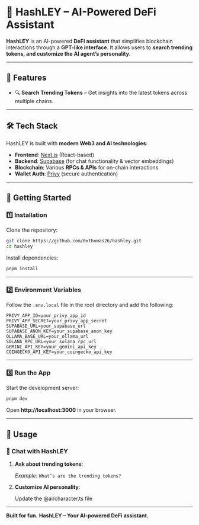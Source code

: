 # 📌 HashLEY – AI-Powered DeFi Assistant

**HashLEY** is an AI-powered **DeFi assistant** that simplifies blockchain interactions through a **GPT-like interface**. It allows users to **search trending tokens, and customize the AI agent’s personality**.

---

## 🌟 Features

- 🔍 **Search Trending Tokens** – Get insights into the latest tokens across multiple chains.

---

## 🛠️ Tech Stack

HashLEY is built with **modern Web3 and AI technologies**:

- **Frontend**: [Next.js](https://nextjs.org/) (React-based)
- **Backend**: [Supabase](https://supabase.com/) (for chat functionality & vector embeddings)
- **Blockchain**: Various **RPCs & APIs** for on-chain interactions
- **Wallet Auth**: [Privy](https://privy.io/) (secure authentication)

---

## 🚀 Getting Started

### 1️⃣ Installation

Clone the repository:

```sh
git clone https://github.com/0xthomas26/hashley.git
cd hashley
```

Install dependencies:

```sh
pnpm install
```

---

### 2️⃣ Environment Variables

Follow the `.env.local` file in the root directory and add the following:

```env
PRIVY_APP_ID=your_privy_app_id
PRIVY_APP_SECRET=your_privy_app_secret
SUPABASE_URL=your_supabase_url
SUPABASE_ANON_KEY=your_supabase_anon_key
OLLAMA_BASE_URL=your_ollama_url
SOLANA_RPC_URL=your_solana_rpc_url
GEMINI_API_KEY=your_gemini_api_key
COINGECKO_API_KEY=your_coingecko_api_key
```

---

### 3️⃣ Run the App

Start the development server:

```sh
pnpm dev
```

Open **http://localhost:3000** in your browser.

---

## 🔗 Usage

### 💬 Chat with HashLEY

1. **Ask about trending tokens**:

    _Example:_ `What’s are the trending tokens?`

2. **Customize AI personality**:

    Update the @ai/character.ts file

---

**Built for fun.**
**HashLEY – Your AI-powered DeFi assistant.**
